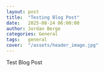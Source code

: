 ```yaml
---
layout: post
title:  "Testing Blog Post"
date:   2025-08-24 06:00:00
author: Jordan Berge
categories: General
tags:	general
cover:  "/assets/header_image.jpg"
---
```


Test Blog Post